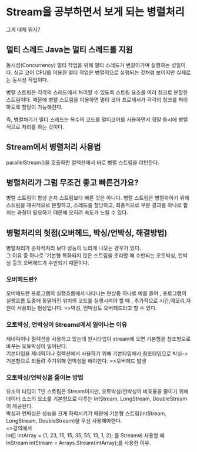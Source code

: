# Stream을 공부하면서 보게 되는 병렬처리

그게 대체 뭐지?

## 멀티 스레드 Java는 멀티 스레드를 지원

동시성(Concurrency)
멀티 작업을 위해 멀티 스레드가 번갈아가며 실행하는 성질이다. 싱글 코어 CPU를 이용한 멀티 작업은 병렬적으로 실행되는 것처럼 보이지만 실제로는 동시성 작업이다.

병렬 스트림은 각각의 스레드에서 처리할 수 있도록 스트림 요소를 여러 청크로 분할한 스트림이다. 때문에 병렬 스트림을 이용하면 멀티 코어 프로세서가 각각의 청크를 처리하도록 할당이 가능해진다.

즉, 병렬처기가 멀티 스레드는 복수의 코드를 멀티코어를 사용하면서 정말 동시에 병렬적으로  처리를 하는 것이다. 

## Stream에서 병렬처리 사용법
parallelStream()을 호출하면 컬렉션에서 바로 병렬 스트림을 리턴한다.

## 병렬처리가 그럼 무조건 좋고 빠른건가요?

병렬 스트림이 항상 순차 스트림보다 빠른 것은 아니다.
병렬 스트림은 병렬화하기 위해 스트림을 재귀적으로 분할하고, 스레드를 할당하고, 최종적으로 부분 결과를 하나로 합치는 과정이 필요하기 때문에 오히려 속도가 느릴 수 있다.

## 병렬처리의 헛점(오버헤드, 박싱/언박싱, 해결방법)

병렬처리가 순차적처리 보다 성능이 느리게 나오는 경우가 있다.  
그 이유 중 하나로 '기본형 특화되지 않은 스트림을 초라할 때 수반되는 오토박싱, 언박싱 등의 오버헤드가 수반되기 때문이다.

### 오버헤드란?
오버헤드란 프로그램의 실행흐름에서 나타나는 현상중 하나로 예를 들어 , 프로그램의 실행흐름 도중에 동떨어진 위치의 코드를 실행시켜야 할 때 , 추가적으로 시간,메모리,자원이 사용되는 현상입니다.
=>박싱, 언박싱도 오버헤드라고 할 수 있다.

### 오토박싱, 언박싱이 Streamd에서 일어나는 이유  
제네릭이나 컬렉션을 사용하고 있는데 원시타입이 stream에 오면 기본형을 참조형으로 바꾸는 오토박싱이 일어난다.  
기본타입을 제네릭이나 컬렉션에서 사용하기 위해 기본타입에서 참조타입으로 박싱-> 기본형으로 되돌려 주기위해 언박싱을 해야한다.
=>오버헤드 발생

### 오토박싱/언박싱을 줄이는 방법
요소의 타입이 T인 스트림은 Stream이지만, 오토박싱/언박싱의 비효율을 줄이기 위해 데이터 소스의 요소를 기본형으로 다루는 IntStream, LongStream, DoubleStream이 제공된다.  
박싱과 언박싱은 성능을 크게 하락시키기 때문에 기본형 스트림(IntStream, LongStream, DoubleStream)을 우선 사용해야한다.  
=>강의에서  
 int[] intArray = {1, 23, 15, 15, 35, 55, 13, 1, 2}; 를 Stream에 사용할 때  
InStream intStream = Arrays.Stream(intArray);를 사용한 이유.